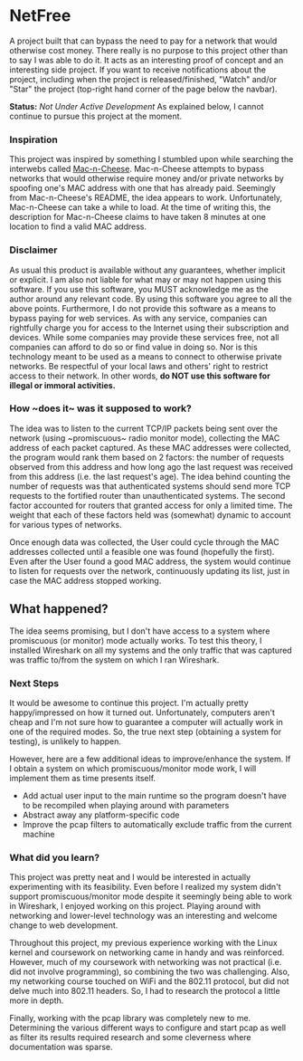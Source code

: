# NetFree

A project built that can bypass the need to pay for a network that would otherwise cost money.  There really is no purpose to this project other than to say I was able to do it.  It acts as an interesting proof of concept and an interesting side project.  If you want to receive notifications about the project, including when the project is released/finished, "Watch" and/or "Star" the project (top-right hand corner of the page below the navbar).

**Status:** _Not Under Active Development_  As explained below, I cannot continue to pursue this project at the moment.

### Inspiration

This project was inspired by something I stumbled upon while searching the interwebs called [Mac-n-Cheese](https://github.com/MarcoPolo/Mac-n-Cheese).  Mac-n-Cheese attempts to bypass networks that would otherwise require money and/or private networks by spoofing one's MAC address with one that has already paid.  Seemingly from Mac-n-Cheese's README, the idea appears to work.  Unfortunately, Mac-n-Cheese can take a while to load.  At the time of writing this, the description for Mac-n-Cheese claims to have taken 8 minutes at one location to find a valid MAC address.

### Disclaimer

As usual this product is available without any guarantees, whether implicit or explicit.  I am also not liable for what may or may not happen using this software.  If you use this software, you MUST acknowledge me as the author around any relevant code.  By using this software you agree to all the above points.  Furthermore, I do not provide this software as a means to bypass paying for web services.  As with any service, companies can rightfully charge you for access to the Internet using their subscription and devices.  While some companies may provide these services free, not all companies can afford to do so or find value in doing so.  Nor is this technology meant to be used as a means to connect to otherwise private networks.  Be respectful of your local laws and others' right to restrict access to their network.  In other words, **do NOT use this software for illegal or immoral activities.**

### How ~does it~ was it supposed to work?

The idea was to listen to the current TCP/IP packets being sent over the network (using ~promiscuous~ radio monitor mode), collecting the MAC address of each packet captured.  As these MAC addresses were collected, the program would rank them based on 2 factors: the number of requests observed from this address and how long ago the last request was received from this address (i.e. the last request's age).  The idea behind counting the number of requests was that authenticated systems should send more TCP requests to the fortified router than unauthenticated systems.  The second factor accounted for routers that granted access for only a limited time.  The weight that each of these factors held was (somewhat) dynamic to account for various types of networks.

Once enough data was collected, the User could cycle through the MAC addresses collected until a feasible one was found (hopefully the first).  Even after the User found a good MAC address, the system would continue to listen for requests over the network, continuously updating its list, just in case the MAC address stopped working.

## What happened?

The idea seems promising, but I don't have access to a system where promiscuous (or monitor) mode actually works.  To test this theory, I installed Wireshark on all my systems and the only traffic that was captured was traffic to/from the system on which I ran Wireshark.

### Next Steps

It would be awesome to continue this project.  I'm actually pretty happy/impressed on how it turned out.  Unfortunately, computers aren't cheap and I'm not sure how to guarantee a computer will actually work in one of the required modes.  So, the true next step (obtaining a system for testing), is unlikely to happen.

However, here are a few additional ideas to improve/enhance the system.  If I obtain a system on which promiscuous/monitor mode work, I will implement them as time presents itself.

- Add actual user input to the main runtime so the program doesn't have to be recompiled when playing around with parameters
- Abstract away any platform-specific code
- Improve the pcap filters to automatically exclude traffic from the current machine

### What did you learn?

This project was pretty neat and I would be interested in actually experimenting with its feasibility.  Even before I realized my system didn't support promiscuous/monitor mode despite it seemingly being able to work in Wireshark, I enjoyed working on this project.  Playing around with networking and lower-level technology was an interesting and welcome change to web development.

Throughout this project, my previous experience working with the Linux kernel and coursework on networking came in handy and was reinforced.  However, much of my coursework with networking was not practical (i.e. did not involve programming), so combining the two was challenging.  Also, my networking course touched on WiFi and the 802.11 protocol, but did not delve much into 802.11 headers.  So, I had to research the protocol a little more in depth.

Finally, working with the pcap library was completely new to me.  Determining the various different ways to configure and start pcap as well as filter its results required research and some cleverness where documentation was sparse.
